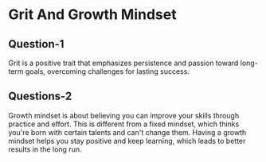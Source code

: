# Grit And Growth Mindset

## Question-1
Grit is a positive trait that emphasizes persistence and passion toward long-term goals, overcoming challenges for lasting success.

## Questions-2
Growth mindset is about believing you can improve your skills through practice and effort. This is different from a fixed mindset, which thinks you're born with certain talents and can't change them. Having a growth mindset helps you stay positive and keep learning, which leads to better results in the long run.
